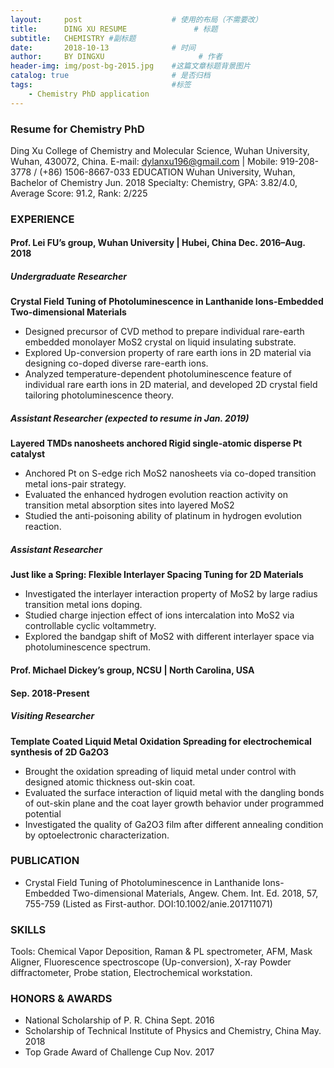 ```yaml
---
layout:     post                    # 使用的布局（不需要改）
title:      DING XU RESUME               # 标题 
subtitle:   CHEMISTRY #副标题
date:       2018-10-13              # 时间
author:     BY DINGXU                     # 作者
header-img: img/post-bg-2015.jpg    #这篇文章标题背景图片
catalog: true                       # 是否归档
tags:                               #标签
    - Chemistry PhD application
---
```


 ### Resume for Chemistry PhD
Ding Xu 
College of Chemistry and Molecular Science, Wuhan University, Wuhan, 430072, China.
E-mail: dylanxu196@gmail.com | Mobile: 919-208-3778 / (+86) 1506-8667-033 
EDUCATION
Wuhan University, Wuhan, Bachelor of Chemistry												Jun. 2018
Specialty: Chemistry,			GPA: 3.82/4.0,			Average Score: 91.2,			Rank: 2/225

### EXPERIENCE
#### Prof. Lei FU’s group, Wuhan University | Hubei, China								Dec. 2016–Aug. 2018
##### Undergraduate Researcher
**Crystal Field Tuning of Photoluminescence in Lanthanide Ions-Embedded Two-dimensional Materials**
*	Designed precursor of CVD method to prepare individual rare-earth embedded monolayer MoS2 crystal on liquid insulating substrate.
*	Explored Up-conversion property of rare earth ions in 2D material via designing co-doped diverse rare-earth ions.
*	Analyzed temperature-dependent photoluminescence feature of individual rare earth ions in 2D material, and developed 2D crystal field tailoring photoluminescence theory. 

##### Assistant Researcher (expected to resume in Jan. 2019)
**Layered TMDs nanosheets anchored Rigid single-atomic disperse Pt catalyst** 
*	Anchored Pt on S-edge rich MoS2 nanosheets via co-doped transition metal ions-pair strategy.
*	Evaluated the enhanced hydrogen evolution reaction activity on transition metal absorption sites into layered MoS2 
*	Studied the anti-poisoning ability of platinum in hydrogen evolution reaction.

##### Assistant Researcher
**Just like a Spring: Flexible Interlayer Spacing Tuning for 2D Materials**
*	Investigated the interlayer interaction property of MoS2 by large radius transition metal ions doping.
*	Studied charge injection effect of ions intercalation into MoS2 via controllable cyclic voltammetry.
*	Explored the bandgap shift of MoS2 with different interlayer space via photoluminescence spectrum.

#### Prof. Michael Dickey’s group, NCSU | North Carolina, USA					
#### Sep. 2018-Present
##### Visiting Researcher
**Template Coated Liquid Metal Oxidation Spreading for electrochemical synthesis of 2D Ga2O3**
*	Brought the oxidation spreading of liquid metal under control with designed atomic thickness out-skin coat.
*	Evaluated the surface interaction of liquid metal with the dangling bonds of out-skin plane and the coat layer growth behavior under programmed potential
*	Investigated the quality of Ga2O3 film after different annealing condition by optoelectronic characterization.

### PUBLICATION 
* Crystal Field Tuning of Photoluminescence in Lanthanide Ions-Embedded Two-dimensional Materials, Angew. Chem. Int. Ed. 2018, 57, 755-759 (Listed as First-author. DOI:10.1002/anie.201711071)

### SKILLS
Tools: Chemical Vapor Deposition, Raman & PL spectrometer, AFM, Mask Aligner, Fluorescence spectroscope (Up-conversion), X-ray Powder diffractometer, Probe station, Electrochemical workstation.

### HONORS & AWARDS
* National Scholarship of P. R. China															Sept. 2016
* Scholarship of Technical Institute of Physics and Chemistry, China								May. 2018
* Top Grade Award of Challenge Cup															Nov. 2017
